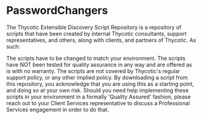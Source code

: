 # PasswordChangers
The Thycotic Extensible Discovery Script Repository is a repository of scripts that have been created by internal Thycotic consultants, support representatives, and others, along with clients, and partners of Thycotic. As such:

The scripts have to be changed to match your environment.
The scripts have NOT been tested for quality assurance in any way and are offered as is with no warranty.
The scripts are not covered by Thycotic's regular support policy, or any other implied policy.
By downloading a script from this repository, you acknowledge that you are using this as a starting point, and doing so at your own risk.
Should you need help implementing these scripts in your environment in a formally 'Quality Assured' fashion, please reach out to your Client Services representative to discuss a Professional Services engagement in order to do that.
